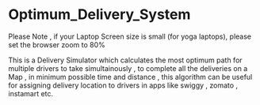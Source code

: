# Optimum_Delivery_System
Please Note , if your Laptop Screen size is small (for yoga laptops), please set the browser zoom to 80% 

This is a Delivery Simulator which calculates the most optimum path for multiple drivers to take simultainously , to complete all the deliveries on a Map , in minimum possible time and distance , this algorithm can be useful for assigning delivery location to drivers in apps like swiggy , zomato , instamart etc. 
